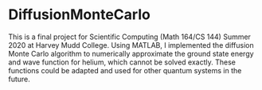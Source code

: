 # DiffusionMonteCarlo

This is a final project for Scientific Computing (Math 164/CS 144) Summer 2020 at Harvey Mudd College. Using MATLAB, I implemented the diffusion Monte Carlo algorithm to numerically approximate the ground state energy and wave function for helium, which cannot be solved exactly. These functions could be adapted and used for other quantum systems in the future.
